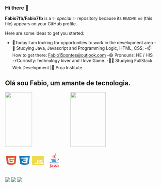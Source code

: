 ### Hi there 👋


**Fabio7fb/Fabio7fb** is a ✨ _special_ ✨ repository because its `README.md` (this file) appears on your GitHub profile.

Here are some ideas to get you started:

- 🔭Today I am looking for opportunities to work in the development area
-🌱 Studying Java, Javascript and Programming Logic, HTML, CSS;
-📫 How to get there: Fabio15pontes@outlook.com
-😄 Pronouns: HE / HIS
-⚡Curiosity: technology lover and I love Game.
-👩‍💻 Studying FullStack Web Development |💙 Proa Institute.





## Olá sou Fabio, um amante de tecnologia.

<div>
  
<img height="180em" width="42%" src="https://github-readme-stats.vercel.app/api?username=Henriquesantos12&show_icons=true&theme=transparent" />
<img height="180em" width="48%" src="https://github-readme-stats.vercel.app/api/top-langs/?username=Henriquesantos12&hide_progress=true&theme=transparent" />

</div>

  <div style="display: inline_block"><br>
    <img align="center" alt="Alan-HTML" height="30" width="40" src="https://raw.githubusercontent.com/devicons/devicon/master/icons/html5/html5-original.svg">
    <img align="center" alt="Alan-CSS" height="30" width="40" src="https://raw.githubusercontent.com/devicons/devicon/master/icons/css3/css3-original.svg">
    <img align="center" alt="Alan-Js" height="30" width="40" src="https://raw.githubusercontent.com/devicons/devicon/master/icons/javascript/javascript-plain.svg">
    <img align="center" alt="Joao-JAVA" height="50" width="60" src="https://raw.githubusercontent.com/devicons/devicon/master/icons/java/java-original-wordmark.svg">
</div>

##

<div>
  <a href="https://instagram.com/fb.b0y?igshid=YmMyMTA2M2Y=" target="_blank"><img src="https://img.shields.io/badge/-Instagram-%23E4405F?style =for-the- badge&logo=instagram&logoColor=white" target="_blank"></a>
<a href="https://"Fabio Fb#4724" target="_blank"></a>
  <a href = "https://www.gmail/fabiocaetano2603@gmail.com.br"><img src="https://img.shields.io/badge/-Gmail-%23333?style=for-the-badge&logo=gmail&logoColor=white" alvo ="_blank"></a>
  <a href="https://www.linkedin.com/in/fabio-caetano-375a7020b/" target="_blank"><img src="https://img.shields.io/badge/-LinkedIn- %230077B5?style=for-the-badge&logo=linkedin&logoColor=white" target="_blank"></a>
  
</div>

